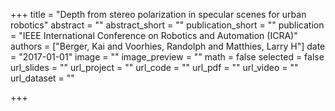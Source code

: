 +++
title = "Depth from stereo polarization in specular scenes for urban robotics"
abstract = ""
abstract_short = ""
publication_short = ""
publication = "IEEE International Conference on Robotics and Automation (ICRA)"
authors = ["Berger, Kai and Voorhies, Randolph and Matthies, Larry H"]
date = "2017-01-01"
image = ""
image_preview = ""
math = false
selected = false
url_slides = ""
url_project = ""
url_code = ""
url_pdf = ""
url_video = ""
url_dataset = ""

+++
